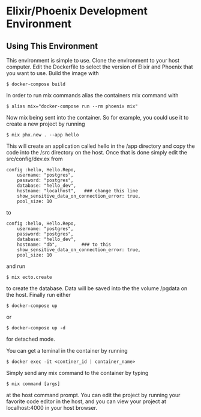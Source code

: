 
# Elixir/Phoenix Development Environment

## Using This Environment

This environment is simple to use. Clone the environment to your host computer.
Edit the Dockerfile to select the version of Elixir and Phoenix that you want to
use. Build the image with

    $ docker-compose build

In order to run mix commands alias the containers mix command with

    $ alias mix="docker-compose run --rm phoenix mix"

Now mix being sent into the container. So for example, you could use it to create a
new project by running

    $ mix phx.new . --app hello

This will create an application called hello in the /app directory and copy the
code into the /src directory on the host. Once that is done simply edit the
src/config/dev.ex from

    config :hello, Hello.Repo,
        username: "postgres",
        password: "postgres",
        database: "hello_dev",
        hostname: "localhost",   ### change this line 
        show_sensitive_data_on_connection_error: true,
        pool_size: 10

to

    config :hello, Hello.Repo,
        username: "postgres",
        password: "postgres",
        database: "hello_dev",
        hostname: "db",         ### to this
        show_sensitive_data_on_connection_error: true,
        pool_size: 10

and run 

    $ mix ecto.create

to create the database. Data will be saved into the the volume /pgdata on the
host. Finally run either

    $ docker-compose up

or 

    $ docker-compose up -d

for detached mode.

You can get a teminal in the container by running

    $ docker exec -it <continer_id | container_name>

Simply send any mix command to the container by typing

    $ mix command [args]

at the host command prompt. You can edit the project by running your favorite
code editor in the host, and you can view your project at localhost:4000 in your
host browser.